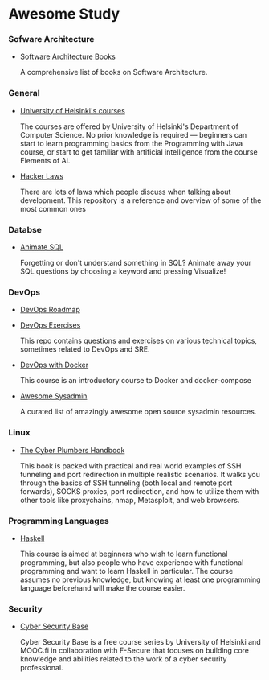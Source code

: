 # Awesome Study

### Sofware Architecture

- [Software Architecture Books](https://github.com/mhadidg/software-architecture-books)

  A comprehensive list of books on Software Architecture.

### General
- [University of Helsinki's courses](https://www.mooc.fi/en/)
  
  The courses are offered by University of Helsinki's Department of Computer Science. No prior knowledge is required — beginners can start to learn programming basics from the Programming with Java course, or start to get familiar with artificial intelligence from the course Elements of Ai.
- [Hacker Laws](https://github.com/dwmkerr/hacker-laws)
  
  There are lots of laws which people discuss when talking about development. This repository is a reference and overview of some of the most common ones

### Databse
- [Animate SQL](https://animatesql.com)

   Forgetting or don't understand something in SQL? Animate away your SQL questions by choosing a keyword and pressing Visualize!

### DevOps

- [DevOps Roadmap](https://github.com/ahmadalibagheri/devops-roadmap)

- [DevOps Exercises](https://github.com/bregman-arie/devops-exercises)

  This repo contains questions and exercises on various technical topics, sometimes related to DevOps and SRE.
- [DevOps with Docker](https://devopswithdocker.com)
  
  This course is an introductory course to Docker and docker-compose
  
- [Awesome Sysadmin](https://github.com/kahun/awesome-sysadmin)
  
  A curated list of amazingly awesome open source sysadmin resources.

### Linux

- [The Cyber Plumbers Handbook](https://github.com/opsdisk/the_cyber_plumbers_handbook)

  This book is packed with practical and real world examples of SSH tunneling and port redirection in multiple realistic scenarios. It walks you through the basics of SSH tunneling (both local and remote port forwards), SOCKS proxies, port redirection, and how to utilize them with other tools like proxychains, nmap, Metasploit, and web browsers.

### Programming Languages

- [Haskell](https://haskell.mooc.fi)
  
  This course is aimed at beginners who wish to learn functional programming, but also people who have experience with functional programming and want to learn Haskell in particular. The course assumes no previous knowledge, but knowing at least one programming language beforehand will make the course easier.

### Security

- [Cyber Security Base](https://cybersecuritybase.mooc.fi)

  Cyber Security Base is a free course series by University of Helsinki and MOOC.fi in collaboration with F-Secure that focuses on building core knowledge and abilities related to the work of a cyber security professional.
